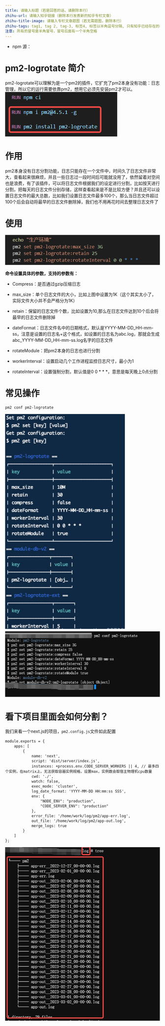 ```yaml
---
title: 请输入标题（若是回答的话，请删除本行）
zhihu-url: 请输入知乎链接（删除本行发表新的知乎专栏文章）
zhihu-title-image: 请输入专栏文章题图（若无需题图，删除本行）
zhihu-tags: tag1, tag 2, tag-3, 标签4, 标签以半角逗号分隔, 只有知乎已经存在的标签才能添加成功
注意: 所有的冒号是半角冒号，冒号后面有一个半角空格
---
```


- npm 源： 

# pm2-logrotate 简介
pm2-logrotate可以理解为是一个pm2的插件，它扩充了pm2本身没有功能：日志管理，所以它的运行需要依靠pm2，想用它必须先安装pm2才可以。
![img_1.png](img_1.png)


# 作用
pm2本身没有日志分割功能，日志只能存在一个文件中，时间久了日志文件非常大，查看起来很麻烦，并且一些日志过一段时间后可能就没用了，依然留着对空间也是浪费，有了该插件，可以将日志文件根据我们的设定进行分割，比如按天进行分割，把每天的日志文件分别存储，这样查看起来是不是比较方便？并且还可以设置日志文件的最大总数，比如我们设置日志文件最多100个，那么当日志文件超过100个后会自动将最早的日志文件删除掉，我们也不用再花时间去整理日志文件了
# 使用

![img.png](img.png)

<b>命令设置具体的参数，支持的参数有：</b>

- Compress：是否通过gzip压缩日志

- max_size：单个日志文件的大小，比如上图中设置为1K（这个其实太小了，实际文件大小并不会严格分为1K）

- retain：保留的日志文件个数，比如设置为10,那么在日志文件达到10个后会将最早的日志文件删除掉

- dateFormat：日志文件名中的日期格式，默认是YYYY-MM-DD_HH-mm-ss，注意是设置的日志名+这个格式，如设置的日志名为abc.log，那就会生成abc_YYYY-MM-DD_HH-mm-ss.log名字的日志文件

- rotateModule：把pm2本身的日志也进行分割

- workerInterval：设置启动几个工作进程监控日志尺寸，最小为1

- rotateInterval：设置强制分割，默认值是0 0 * * *，意思是每天晚上0点分割

# 常见操作
```buildoutcfg
pm2 conf pm2-logrotate
```

![img_2.png](img_2.png)
![img_3.png](img_3.png)

# 看下项目里面会如何分割？

我们来看一个next.js的项目，`pm2.config.js`文件如此配置

```buildoutcfg
module.exports = {
    apps: [
        {
            name: 'next',
            script: 'dist/server/index.js',
            instances: +process.env.CODE_SERVER_WORKERS || 4, // 最多四个实例，在matrix上，无法获取容器实例规格，设置max，实例数会取宿主物理机cpu数量
            cwd: './',
            watch: false,
            exec_mode: 'cluster',
            log_date_format: 'YYYY-MM-DD HH:mm:ss SSS',
            env: {
                "NODE_ENV": "production",
                "CODE_SERVER_ENV": "production"
            },
            error_file: '/home/work/log/pm2/app-err.log',
            out_file: '/home/work/log/pm2/app-out.log',
            merge_logs: true
        }
    ]
};
```

![img_4.png](img_4.png)
